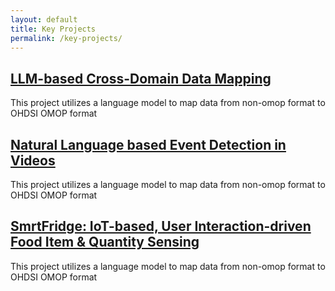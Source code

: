 ```yaml
---
layout: default
title: Key Projects
permalink: /key-projects/
---
```


<section class="projects">
  <article class="project-summary">
    <h2><a href="/key-projects/llm-based-mapping">LLM-based Cross-Domain Data Mapping</a></h2>
    <p>This project utilizes a language model to map data from non-omop format to OHDSI OMOP format</p>
  </article>

  <article class="project-summary">
    <h2><a href="/key-projects/natural_language_video_analysis.html">Natural Language based Event Detection in Videos</a></h2>
    <p>This project utilizes a language model to map data from non-omop format to OHDSI OMOP format</p>
  </article>

  <article class="project-summary">
    <h2><a href="/key-projects/smrtfridge">SmrtFridge: IoT-based, User Interaction-driven Food Item & Quantity Sensing</a></h2>
    <p>This project utilizes a language model to map data from non-omop format to OHDSI OMOP format</p>
  </article>

  <!-- Repeat for more projects -->
</section>
<script src="/scripts.js"></script>
